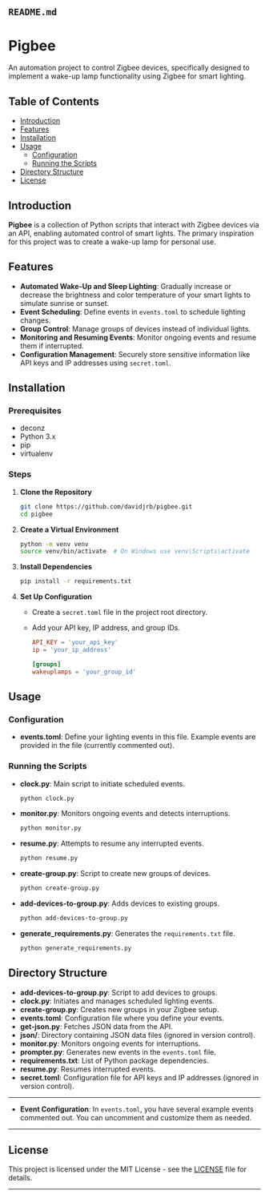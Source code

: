 ## `README.md`

# Pigbee

An automation project to control Zigbee devices, specifically designed to implement a wake-up lamp functionality using Zigbee for smart lighting.

## Table of Contents

- [Introduction](#introduction)
- [Features](#features)
- [Installation](#installation)
- [Usage](#usage)
  - [Configuration](#configuration)
  - [Running the Scripts](#running-the-scripts)
- [Directory Structure](#directory-structure)
- [License](#license)

## Introduction

**Pigbee** is a collection of Python scripts that interact with Zigbee devices via an API, enabling automated control of smart lights. The primary inspiration for this project was to create a wake-up lamp for personal use.

## Features

- **Automated Wake-Up and Sleep Lighting**: Gradually increase or decrease the brightness and color temperature of your smart lights to simulate sunrise or sunset.
- **Event Scheduling**: Define events in `events.toml` to schedule lighting changes.
- **Group Control**: Manage groups of devices instead of individual lights.
- **Monitoring and Resuming Events**: Monitor ongoing events and resume them if interrupted.
- **Configuration Management**: Securely store sensitive information like API keys and IP addresses using `secret.toml`.

## Installation

### Prerequisites

- deconz
- Python 3.x
- pip
- virtualenv

### Steps

1. **Clone the Repository**

   ```bash
   git clone https://github.com/davidjrb/pigbee.git
   cd pigbee
   ```

2. **Create a Virtual Environment**

   ```bash
   python -m venv venv
   source venv/bin/activate  # On Windows use venv\Scripts\activate
   ```

3. **Install Dependencies**

   ```bash
   pip install -r requirements.txt
   ```

4. **Set Up Configuration**

   - Create a `secret.toml` file in the project root directory.
   - Add your API key, IP address, and group IDs.

     ```toml
     API_KEY = 'your_api_key'
     ip = 'your_ip_address'

     [groups]
     wakeuplamps = 'your_group_id'
     ```

## Usage

### Configuration

- **events.toml**: Define your lighting events in this file. Example events are provided in the file (currently commented out).

### Running the Scripts

- **clock.py**: Main script to initiate scheduled events.

  ```bash
  python clock.py
  ```

- **monitor.py**: Monitors ongoing events and detects interruptions.

  ```bash
  python monitor.py
  ```

- **resume.py**: Attempts to resume any interrupted events.

  ```bash
  python resume.py
  ```

- **create-group.py**: Script to create new groups of devices.

  ```bash
  python create-group.py
  ```

- **add-devices-to-group.py**: Adds devices to existing groups.

  ```bash
  python add-devices-to-group.py
  ```

- **generate_requirements.py**: Generates the `requirements.txt` file.

  ```bash
  python generate_requirements.py
  ```

## Directory Structure

- **add-devices-to-group.py**: Script to add devices to groups.
- **clock.py**: Initiates and manages scheduled lighting events.
- **create-group.py**: Creates new groups in your Zigbee setup.
- **events.toml**: Configuration file where you define your events.
- **get-json.py**: Fetches JSON data from the API.
- **json/**: Directory containing JSON data files (ignored in version control).
- **monitor.py**: Monitors ongoing events for interruptions.
- **prompter.py**: Generates new events in the `events.toml` file.
- **requirements.txt**: List of Python package dependencies.
- **resume.py**: Resumes interrupted events.
- **secret.toml**: Configuration file for API keys and IP addresses (ignored in version control).

---

- **Event Configuration**: In `events.toml`, you have several example events commented out. You can uncomment and customize them as needed.

---

## License

This project is licensed under the MIT License - see the [LICENSE](LICENSE) file for details.

---
